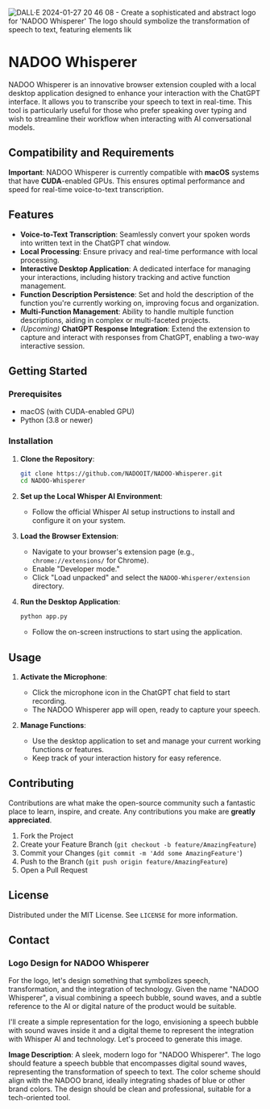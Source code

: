 ![DALL·E 2024-01-27 20 46 08 - Create a sophisticated and abstract logo for 'NADOO Whisperer'  The logo should symbolize the transformation of speech to text, featuring elements lik](https://github.com/NADOOIT/NADOO-Whisperer/assets/106314951/6af6b9a7-1a86-4e3e-a7ec-cd67b97d6bff)

# NADOO Whisperer

NADOO Whisperer is an innovative browser extension coupled with a local desktop application designed to enhance your interaction with the ChatGPT interface. It allows you to transcribe your speech to text in real-time. This tool is particularly useful for those who prefer speaking over typing and wish to streamline their workflow when interacting with AI conversational models.

## Compatibility and Requirements

**Important**: NADOO Whisperer is currently compatible with **macOS** systems that have **CUDA**-enabled GPUs. This ensures optimal performance and speed for real-time voice-to-text transcription.

## Features

- **Voice-to-Text Transcription**: Seamlessly convert your spoken words into written text in the ChatGPT chat window.
- **Local Processing**: Ensure privacy and real-time performance with local processing.
- **Interactive Desktop Application**: A dedicated interface for managing your interactions, including history tracking and active function management.
- **Function Description Persistence**: Set and hold the description of the function you're currently working on, improving focus and organization.
- **Multi-Function Management**: Ability to handle multiple function descriptions, aiding in complex or multi-faceted projects.
- *(Upcoming)* **ChatGPT Response Integration**: Extend the extension to capture and interact with responses from ChatGPT, enabling a two-way interactive session.

## Getting Started

### Prerequisites

- macOS (with CUDA-enabled GPU)
- Python (3.8 or newer)

### Installation

1. **Clone the Repository**:
   ```sh
   git clone https://github.com/NADOOIT/NADOO-Whisperer.git
   cd NADOO-Whisperer

   ```

2. **Set up the Local Whisper AI Environment**:
   - Follow the official Whisper AI setup instructions to install and configure it on your system.

3. **Load the Browser Extension**:
   - Navigate to your browser's extension page (e.g., `chrome://extensions/` for Chrome).
   - Enable "Developer mode."
   - Click "Load unpacked" and select the `NADOO-Whisperer/extension` directory.

4. **Run the Desktop Application**:
   ```sh
   python app.py
   ```
   - Follow the on-screen instructions to start using the application.

## Usage

1. **Activate the Microphone**:
   - Click the microphone icon in the ChatGPT chat field to start recording.
   - The NADOO Whisperer app will open, ready to capture your speech.

2. **Manage Functions**:
   - Use the desktop application to set and manage your current working functions or features.
   - Keep track of your interaction history for easy reference.

## Contributing

Contributions are what make the open-source community such a fantastic place to learn, inspire, and create. Any contributions you make are **greatly appreciated**.

1. Fork the Project
2. Create your Feature Branch (`git checkout -b feature/AmazingFeature`)
3. Commit your Changes (`git commit -m 'Add some AmazingFeature'`)
4. Push to the Branch (`git push origin feature/AmazingFeature`)
5. Open a Pull Request

## License

Distributed under the MIT License. See `LICENSE` for more information.

## Contact

### Logo Design for NADOO Whisperer

For the logo, let's design something that symbolizes speech, transformation, and the integration of technology. Given the name "NADOO Whisperer", a visual combining a speech bubble, sound waves, and a subtle reference to the AI or digital nature of the product would be suitable.

I'll create a simple representation for the logo, envisioning a speech bubble with sound waves inside it and a digital theme to represent the integration with Whisper AI and technology. Let's proceed to generate this image. 

**Image Description**: A sleek, modern logo for "NADOO Whisperer". The logo should feature a speech bubble that encompasses digital sound waves, representing the transformation of speech to text. The color scheme should align with the NADOO brand, ideally integrating shades of blue or other brand colors. The design should be clean and professional, suitable for a tech-oriented tool.

